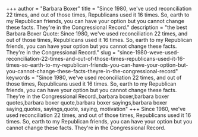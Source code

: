 +++
author = "Barbara Boxer"
title = "Since 1980, we've used reconciliation 22 times, and out of those times, Republicans used it 16 times. So, earth to my Republican friends, you can have your option but you cannot change these facts. They're in the Congressional Record."
description = "the best Barbara Boxer Quote: Since 1980, we've used reconciliation 22 times, and out of those times, Republicans used it 16 times. So, earth to my Republican friends, you can have your option but you cannot change these facts. They're in the Congressional Record."
slug = "since-1980-weve-used-reconciliation-22-times-and-out-of-those-times-republicans-used-it-16-times-so-earth-to-my-republican-friends-you-can-have-your-option-but-you-cannot-change-these-facts-theyre-in-the-congressional-record"
keywords = "Since 1980, we've used reconciliation 22 times, and out of those times, Republicans used it 16 times. So, earth to my Republican friends, you can have your option but you cannot change these facts. They're in the Congressional Record.,barbara boxer,barbara boxer quotes,barbara boxer quote,barbara boxer sayings,barbara boxer saying,quotes, sayings,quote, saying, motivation"
+++
Since 1980, we've used reconciliation 22 times, and out of those times, Republicans used it 16 times. So, earth to my Republican friends, you can have your option but you cannot change these facts. They're in the Congressional Record.
